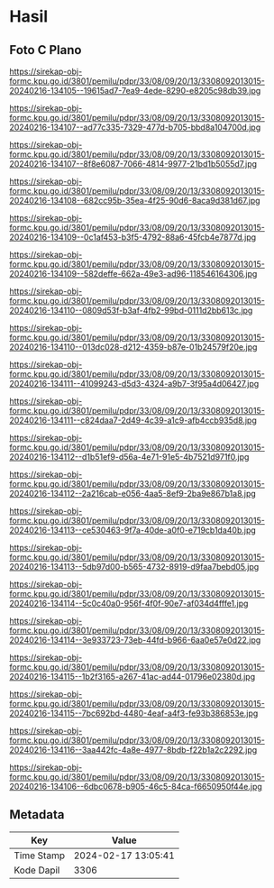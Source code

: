 # Hasil

## Foto C Plano

https://sirekap-obj-formc.kpu.go.id/3801/pemilu/pdpr/33/08/09/20/13/3308092013015-20240216-134105--19615ad7-7ea9-4ede-8290-e8205c98db39.jpg

https://sirekap-obj-formc.kpu.go.id/3801/pemilu/pdpr/33/08/09/20/13/3308092013015-20240216-134107--ad77c335-7329-477d-b705-bbd8a104700d.jpg

https://sirekap-obj-formc.kpu.go.id/3801/pemilu/pdpr/33/08/09/20/13/3308092013015-20240216-134107--8f8e6087-7066-4814-9977-21bd1b5055d7.jpg

https://sirekap-obj-formc.kpu.go.id/3801/pemilu/pdpr/33/08/09/20/13/3308092013015-20240216-134108--682cc95b-35ea-4f25-90d6-8aca9d381d67.jpg

https://sirekap-obj-formc.kpu.go.id/3801/pemilu/pdpr/33/08/09/20/13/3308092013015-20240216-134109--0c1af453-b3f5-4792-88a6-45fcb4e7877d.jpg

https://sirekap-obj-formc.kpu.go.id/3801/pemilu/pdpr/33/08/09/20/13/3308092013015-20240216-134109--582deffe-662a-49e3-ad96-118546164306.jpg

https://sirekap-obj-formc.kpu.go.id/3801/pemilu/pdpr/33/08/09/20/13/3308092013015-20240216-134110--0809d53f-b3af-4fb2-99bd-0111d2bb613c.jpg

https://sirekap-obj-formc.kpu.go.id/3801/pemilu/pdpr/33/08/09/20/13/3308092013015-20240216-134110--013dc028-d212-4359-b87e-01b24579f20e.jpg

https://sirekap-obj-formc.kpu.go.id/3801/pemilu/pdpr/33/08/09/20/13/3308092013015-20240216-134111--41099243-d5d3-4324-a9b7-3f95a4d06427.jpg

https://sirekap-obj-formc.kpu.go.id/3801/pemilu/pdpr/33/08/09/20/13/3308092013015-20240216-134111--c824daa7-2d49-4c39-a1c9-afb4ccb935d8.jpg

https://sirekap-obj-formc.kpu.go.id/3801/pemilu/pdpr/33/08/09/20/13/3308092013015-20240216-134112--d1b51ef9-d56a-4e71-91e5-4b7521d971f0.jpg

https://sirekap-obj-formc.kpu.go.id/3801/pemilu/pdpr/33/08/09/20/13/3308092013015-20240216-134112--2a216cab-e056-4aa5-8ef9-2ba9e867b1a8.jpg

https://sirekap-obj-formc.kpu.go.id/3801/pemilu/pdpr/33/08/09/20/13/3308092013015-20240216-134113--ce530463-9f7a-40de-a0f0-e719cb1da40b.jpg

https://sirekap-obj-formc.kpu.go.id/3801/pemilu/pdpr/33/08/09/20/13/3308092013015-20240216-134113--5db97d00-b565-4732-8919-d9faa7bebd05.jpg

https://sirekap-obj-formc.kpu.go.id/3801/pemilu/pdpr/33/08/09/20/13/3308092013015-20240216-134114--5c0c40a0-956f-4f0f-90e7-af034d4fffe1.jpg

https://sirekap-obj-formc.kpu.go.id/3801/pemilu/pdpr/33/08/09/20/13/3308092013015-20240216-134114--3e933723-73eb-44fd-b966-6aa0e57e0d22.jpg

https://sirekap-obj-formc.kpu.go.id/3801/pemilu/pdpr/33/08/09/20/13/3308092013015-20240216-134115--1b2f3165-a267-41ac-ad44-01796e02380d.jpg

https://sirekap-obj-formc.kpu.go.id/3801/pemilu/pdpr/33/08/09/20/13/3308092013015-20240216-134115--7bc692bd-4480-4eaf-a4f3-fe93b386853e.jpg

https://sirekap-obj-formc.kpu.go.id/3801/pemilu/pdpr/33/08/09/20/13/3308092013015-20240216-134116--3aa442fc-4a8e-4977-8bdb-f22b1a2c2292.jpg

https://sirekap-obj-formc.kpu.go.id/3801/pemilu/pdpr/33/08/09/20/13/3308092013015-20240216-134106--6dbc0678-b905-46c5-84ca-f6650950f44e.jpg


## Metadata

| Key        | Value               |
| ---------- | ------------------- |
| Time Stamp | 2024-02-17 13:05:41 |
| Kode Dapil | 3306                |



